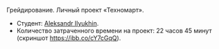 Грейдирование. Личный проект «Техномарт».

* Студент: [Aleksandr  Ilyukhin](https://up.htmlacademy.ru/htmlcss/36/user/825295).
* Количество затраченного времени на проект: 22 часов 45 минут (скриншот https://ibb.co/cY7cGqQ).